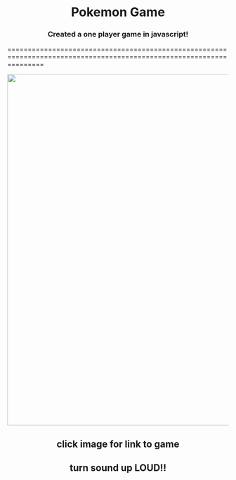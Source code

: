<div align="center">
	<h1>Pokemon Game</h1>
	<h3>Created a one player game in javascript!</h3>
</div>

=====================================================================================================================

<div align="center">
	<a href="http://guarded-eyrie-8904.herokuapp.com/">
	<img src="https://utstatic.a.cdnify.io/wp-content/uploads/2012/11/Pokemon.jpg" width="800"></a><br>
	<h2>click image for link to game</h2>
	<h2>turn sound up <strong>LOUD!!</strong></h2>
</div>